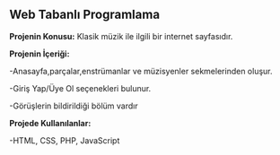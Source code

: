 ## Web Tabanlı Programlama ##

**Projenin Konusu:** Klasik müzik ile ilgili bir internet sayfasıdır.

**Projenin İçeriği:**

-Anasayfa,parçalar,enstrümanlar ve müzisyenler sekmelerinden oluşur.

-Giriş Yap/Üye Ol seçenekleri bulunur.

-Görüşlerin bildirildiği bölüm vardır

**Projede Kullanılanlar:**

-HTML, CSS, PHP, JavaScript
